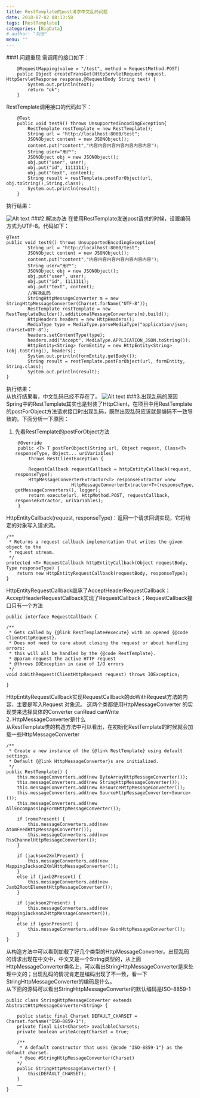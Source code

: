 ```yaml
---
title: RestTemplate的post请求中文乱码问题
date: 2018-07-02 08:13:58
tags: [RestTemplate]
categories: [BigData]
# author: "刘芳"
menu: ""
---
```


###1.问题重现
需调用的接口如下：

		@RequestMapping(value = "/test", method = RequestMethod.POST)
		public Object createTransGet(HttpServletRequest request, HttpServletResponse response,@RequestBody String text) {
			System.out.println(text);
			return "ok";
		}
RestTemplate调用接口的代码如下：

		@Test
		public void test9() throws UnsupportedEncodingException{
			RestTemplate restTemplate = new RestTemplate();					
		    String url = "http://localhost:8080/test";
			JSONObject content = new JSONObject();
			content.put("content","内容内容内容内容内容内容内容");
			String user="用户";
			JSONObject obj = new JSONObject();
			obj.put("user", user);
			obj.put("id", 1111111);
			obj.put("text", content);			
			String result = restTemplate.postForObject(url, obj.toString(),String.class);
			System.out.println(result);
		}
执行结果：

![Alt text](/images/restTemplate1.jpg)
###2.解决办法
在使用RestTemplate发送post请求的时候，设置编码方式为UTF-8。代码如下：

  	@Test
	public void test9() throws UnsupportedEncodingException{
		    String url = "http://localhost:8080/test";
			JSONObject content = new JSONObject();
			content.put("content","内容内容内容内容内容内容内容");
			String user="用户";
			JSONObject obj = new JSONObject();
			obj.put("user", user);
			obj.put("id", 1111111);
			obj.put("text", content);
			//解决乱码					
			StringHttpMessageConverter m = new StringHttpMessageConverter(Charset.forName("UTF-8"));
			RestTemplate restTemplate = new RestTemplateBuilder().additionalMessageConverters(m).build();
	        HttpHeaders headers = new HttpHeaders();
	        MediaType type = MediaType.parseMediaType("application/json; charset=UTF-8");
	        headers.setContentType(type);
	        headers.add("Accept", MediaType.APPLICATION_JSON.toString()); 	             	         
	    	HttpEntity<String> formEntity = new HttpEntity<String>(obj.toString(), headers);    	 
			System.out.println(formEntity.getBody());
	    	String result = restTemplate.postForObject(url, formEntity, String.class);
	    	System.out.println(result);
	}
执行结果：<br/>
从执行结果看，中文乱码已经不存在了。
![Alt text](/images/restTemplate2.jpg)
###3.出现乱码的原因
Spring中的RestTemplate其实也是封装了HttpClient，在项目中用RestTemplate的postForObject方法请求接口时出现乱码，既然出现乱码应该就是编码不一致导致的。下面分析一下原因：<br/>
1. 先看RestTemplate的postForObject方法

		@Override
		public <T> T postForObject(String url, Object request, Class<T> responseType, Object... uriVariables)
			throws RestClientException {

			RequestCallback requestCallback = httpEntityCallback(request, responseType);
			HttpMessageConverterExtractor<T> responseExtractor =new 
							HttpMessageConverterExtractor<T>(responseType, getMessageConverters(), logger);
			return execute(url, HttpMethod.POST, requestCallback, responseExtractor, uriVariables);
		}
HttpEntityCallback(request, responseType)：返回一个请求回调实现，它将给定的对象写入请求流。
	

	/**
	 * Returns a request callback implementation that writes the given object to the
	 * request stream.
	 */
	protected <T> RequestCallback httpEntityCallback(Object requestBody, Type responseType) {
		return new HttpEntityRequestCallback(requestBody, responseType);
	}
HttpEntityRequestCallback继承了AcceptHeaderRequestCallback；
AcceptHeaderRequestCallback实现了RequestCallback；RequestCallback接口只有一个方法

	public interface RequestCallback {

	/**
	 * Gets called by {@link RestTemplate#execute} with an opened {@code ClientHttpRequest}.
	 * Does not need to care about closing the request or about handling errors:
	 * this will all be handled by the {@code RestTemplate}.
	 * @param request the active HTTP request
	 * @throws IOException in case of I/O errors
	 */
	void doWithRequest(ClientHttpRequest request) throws IOException;

	}
HttpEntityRequestCallback实现RequestCallback的doWithRequest方法的内容，主要是写入Request 对象流。
这两个类都使用HttpMessageConverter 的实现类来选择具体的Converter canRead canWrite<br/>
2. HttpMessageConverter是什么<br/>
从RestTemplate类的构造方法中可以看出，在初始化RestTemplate的时候就会加载一些HttpMessageConverter
		
	/**
	 * Create a new instance of the {@link RestTemplate} using default settings.
	 * Default {@link HttpMessageConverter}s are initialized.
	 */
	public RestTemplate() {
		this.messageConverters.add(new ByteArrayHttpMessageConverter());
		this.messageConverters.add(new StringHttpMessageConverter());
		this.messageConverters.add(new ResourceHttpMessageConverter());
		this.messageConverters.add(new SourceHttpMessageConverter<Source>());
		this.messageConverters.add(new AllEncompassingFormHttpMessageConverter());

		if (romePresent) {
			this.messageConverters.add(new AtomFeedHttpMessageConverter());
			this.messageConverters.add(new RssChannelHttpMessageConverter());
		}

		if (jackson2XmlPresent) {
			this.messageConverters.add(new MappingJackson2XmlHttpMessageConverter());
		}
		else if (jaxb2Present) {
			this.messageConverters.add(new Jaxb2RootElementHttpMessageConverter());
		}

		if (jackson2Present) {
			this.messageConverters.add(new MappingJackson2HttpMessageConverter());
		}
		else if (gsonPresent) {
			this.messageConverters.add(new GsonHttpMessageConverter());
		}
	}
从构造方法中可以看到加载了好几个类型的HttpMessageConverter。出现乱码的请求出现在中文中，中文又是一个String类型的，从上面HttpMessageConverter类名上，可以看出StringHttpMessageConverter是来处理中文的；出现乱码的情况肯定是编码出现了不一致，看一下StringHttpMessageConverter的编码是什么。<br/>
从下面的源码可以看出StringHttpMessageConverter的默认编码是ISO-8859-1

	public class StringHttpMessageConverter extends AbstractHttpMessageConverter<String> {

		public static final Charset DEFAULT_CHARSET = Charset.forName("ISO-8859-1");
		private final List<Charset> availableCharsets;
		private boolean writeAcceptCharset = true;

		/**
		 * A default constructor that uses {@code "ISO-8859-1"} as the default charset.
		 * @see #StringHttpMessageConverter(Charset)
	 	*/
		public StringHttpMessageConverter() {
			this(DEFAULT_CHARSET);
		}
		……
	}
 
